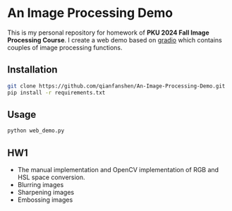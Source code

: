 # An Image Processing Demo
This is my personal repository for homework of **PKU 2024 Fall Image Processing Course**. I create a web demo based on [gradio](https://gradio.app) which contains couples of image processing functions.


## Installation

```bash
git clone https://github.com/qianfanshen/An-Image-Processing-Demo.git
pip install -r requirements.txt
```

## Usage
```bash
python web_demo.py
```

## HW1
- The manual implementation and OpenCV implementation of RGB and HSL space conversion.
- Blurring images
- Sharpening images
- Embossing images

